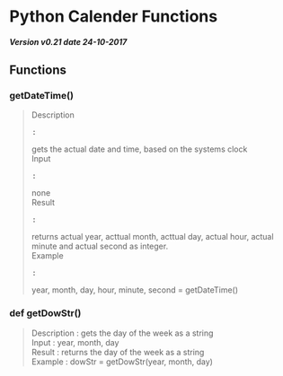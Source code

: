 # Python Calender Functions
##### Version v0.21 date 24-10-2017
## Functions
### getDateTime()
> Description <pre>:</pre> gets the actual date and time, based on the systems clock <br />
> Input       <pre>:</pre> none <br />
> Result      <pre>:</pre> returns actual year, acttual month, acttual day, actual hour, actual minute and  actual second as integer. <br />
> Example     <pre>:</pre> year, month, day, hour, minute, second = getDateTime() <br />
### def getDowStr()
> Description : gets the day of the week as a string <br />
> Input       : year, month, day <br />
> Result      : returns the day of the week as a string <br />
> Example     : dowStr = getDowStr(year, month, day) <br />
